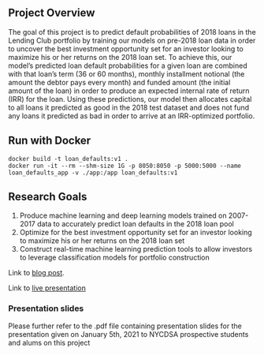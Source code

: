 ## Project Overview

The goal of this project is to predict default probabilities of 2018 loans in the Lending Club portfolio by training our models on pre-2018 loan data in order to uncover the best investment opportunity set for an investor looking to maximize his or her returns on the 2018 loan set. To achieve this, our model’s predicted loan default probabilities for a given loan are combined with that loan’s term (36 or 60 months), monthly installment notional (the amount the debtor pays every month) and funded amount (the initial amount of the loan) in order to produce an expected internal rate of return (IRR) for the loan. Using these predictions, our model then allocates capital to all loans it predicted as good in the 2018 test dataset and does not fund any loans it predicted as bad in order to arrive at an IRR-optimized portfolio.

## Run with Docker 

```
docker build -t loan_defaults:v1 .
docker run -it --rm --shm-size 1G -p 8050:8050 -p 5000:5000 --name loan_defaults_app -v ./app:/app loan_defaults:v1 
```

## Research Goals 

1. Produce machine learning and deep learning models trained on 2007-2017 data to accurately predict loan defaults in the 2018 loan pool 
1. Optimize for the best investment opportunity set for an investor looking to maximize his or her returns on the 2018 loan set
1. Construct real-time machine learning prediction tools to allow investors to leverage classification models for portfolio construction


Link to [blog post](https://nycdatascience.com/blog/student-works/predicting-loan-defaults-using-machine-learning-classification-models/).  

Link to [live presentation](https://www.youtube.com/watch?v=1U1pIe5-GZ0&ab_channel=NYCDataScienceAcademy)



### Presentation slides

Please further refer to the .pdf file containing presentation slides for the presentation given on January 5th, 2021 to NYCDSA prospective students and alums on this project
